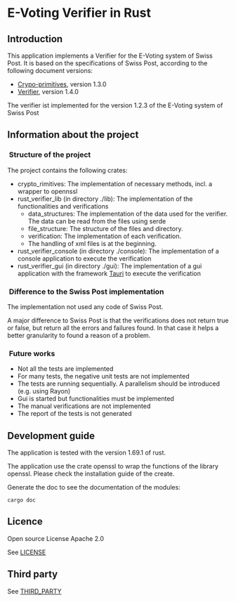 # E-Voting Verifier in Rust

## Introduction

This application implements a Verifier for the E-Voting system of Swiss Post. It is based on the specifications of Swiss Post, according to the following document versions:

- [Crypo-primitives](https://gitlab.com/swisspost-evoting/crypto-primitives/crypto-primitives), version 1.3.0
- [Verifier](https://gitlab.com/swisspost-evoting/verifier/verifier), version 1.4.0

The verifier ist implemented for the version 1.2.3 of the E-Voting system of Swiss Post

## Information about the project

###  Structure of the project

The project contains the following crates:

- crypto_rimitives: The implementation of necessary methods, incl. a wrapper to opennssl
- rust_verifier_lib (in directory ./lib): The implementation of the functionalities and verifications
  - data_structures: The implementation of the data used for the verifier. The data can be read from the files using serde
  - file_structure: The structure of the files and directory.
  - verification: The implementation of each verification.
  - The handling of xml files is at the beginning.
- rust_verifier_console (in directory ./console): The implementation of a console application to execute the verification
- rust_verifier_gui (in directory ./gui): The implementation of a gui application with the framework [Tauri](https://tauri.app/) to execute the verification

###  Difference to the Swiss Post implementation

The implementation not used any code of Swiss Post.

A major difference to Swiss Post is that the verifications does not return true or false, but return all the errors and failures found. In that case it helps a better granularity to found a reason of a problem.

###  Future works

- Not all the tests are implemented
- For many tests, the negative unit tests are not implemented
- The tests are running sequentially. A parallelism should be introduced (e.g. using Rayon)
- Gui is started but functionalities must be implemented
- The manual verifications are not implemented
- The report of the tests is not generated

## Development guide

The application is tested with the version 1.69.1 of rust.

The application use the crate openssl to wrap the functions of the library openssl. Please check the installation guide of the create.

Generate the doc to see the documentation of the modules:

```shell
cargo doc
```

## Licence

Open source License Apache 2.0

See [LICENSE](LICENSE)

## Third party

See [THIRD_PARTY](THIRD_PARTY)
